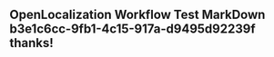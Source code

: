 <properties
ms.topic="hero-topic"
ms.test1="hero-topic"
ms.test2="test"/>

## OpenLocalization Workflow Test MarkDown b3e1c6cc-9fb1-4c15-917a-d9495d92239f thanks!
